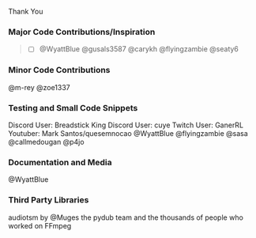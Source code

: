 Thank You


### Major Code Contributions/Inspiration
> * [ ] @WyattBlue
@gusals3587
@carykh
@flyingzambie
@seaty6

### Minor Code Contributions
@m-rey
@zoe1337


### Testing and Small Code Snippets
Discord User: Breadstick King
Discord User: cuye
Twitch User: GanerRL
Youtuber: Mark Santos/quesemnocao
@WyattBlue
@flyingzambie
@sasa
@callmedougan
@p4jo

### Documentation and Media
@WyattBlue

### Third Party Libraries
audiotsm by @Muges
the pydub team
and the thousands of people who worked on FFmpeg